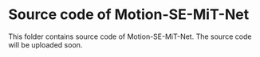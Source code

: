 # Source code of Motion-SE-MiT-Net
This folder contains source code of Motion-SE-MiT-Net. The source code will be uploaded soon.